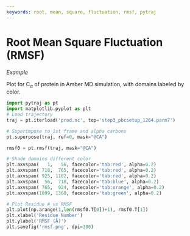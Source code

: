 ```yaml
---
keywords: root, mean, square, fluctuation, rmsf, pytraj
---
```


# Root Mean Square Fluctuation (RMSF)

*Example*

Plot for C$_{\alpha}$ of protein in Amber MD simulation, with domains labeled by color.


```python
import pytraj as pt
import matplotlib.pyplot as plt
# Load trajectory
traj = pt.iterload('prod.nc', top='step3_pbcsetup_1264.parm7')

# Superimpose to 1st frame and alpha carbons
pt.superpose(traj, ref=0, mask="@CA")

rmsf0 = pt.rmsf(traj, mask="@CA")

# Shade domains different color
plt.axvspan(   1,   56, facecolor='tab:red', alpha=0.2)
plt.axvspan( 718,  765, facecolor='tab:red', alpha=0.2)
plt.axvspan( 925, 1102, facecolor='tab:red', alpha=0.2)
plt.axvspan(  56,  718, facecolor='tab:blue', alpha=0.2)
plt.axvspan( 765,  924, facecolor='tab:orange', alpha=0.2)
plt.axvspan(1099, 1368, facecolor='tab:green', alpha=0.2)

# Plot Residue # vs RMSF
plt.plot(np.arange(1,len(rmsf0.T[0])+1), rmsf0.T[1])
plt.xlabel('Residue Number')
plt.ylabel('RMSF (Å)')
plt.savefig('rmsf.png', dpi=300)
```



